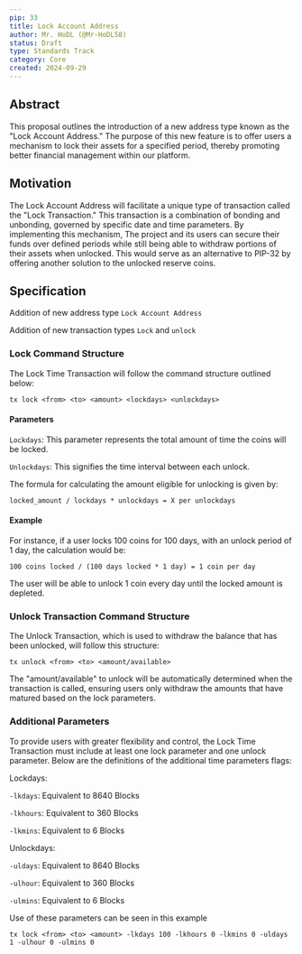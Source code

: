 ```yaml
---
pip: 33
title: Lock Account Address
author: Mr. HoDL (@Mr-HoDL58)
status: Draft
type: Standards Track
category: Core
created: 2024-09-29
---
```


## Abstract

This proposal outlines the introduction of a new address type known as the "Lock Account Address." The purpose 
of this new feature is to offer users a mechanism to lock their assets for a specified period, thereby 
promoting better financial management within our platform.

## Motivation

The Lock Account Address will facilitate a unique type of transaction called the "Lock Transaction." This 
transaction is a combination of bonding and unbonding, governed by specific date and time parameters. 
By implementing this mechanism, The project and its users can secure their funds over defined periods while 
still being able to withdraw portions of their assets when unlocked. This would serve as an alternative to 
PIP-32 by offering another solution to the unlocked reserve coins.

## Specification

Addition of new address type `Lock Account Address`

Addition of new transaction types `Lock` and `unlock`

### Lock Command Structure

The Lock Time Transaction will follow the command structure outlined below:

`tx lock <from> <to> <amount> <lockdays> <unlockdays>`

#### Parameters

`Lockdays`: This parameter represents the total amount of time the coins will be locked.

`Unlockdays`: This signifies the time interval between each unlock.

The formula for calculating the amount eligible for unlocking is given by:

`locked_amount / lockdays * unlockdays = X per unlockdays`

#### Example

For instance, if a user locks 100 coins for 100 days, with an unlock period of 1 day, the calculation would be:

`100 coins locked / (100 days locked * 1 day) = 1 coin per day`

The user will be able to unlock 1 coin every day until the locked amount is depleted.

### Unlock Transaction Command Structure

The Unlock Transaction, which is used to withdraw the balance that has been unlocked, will follow this structure:

 `tx unlock <from> <to> <amount/available>`

The "amount/available" to unlock will be automatically determined when the transaction is called, ensuring users only withdraw the amounts that have matured based on the lock parameters.

### Additional Parameters

To provide users with greater flexibility and control, the Lock Time Transaction must include at least one lock parameter and one unlock parameter. Below are the definitions of the additional time parameters flags:

Lockdays:

`-lkdays`: Equivalent to 8640 Blocks
    
`-lkhours`: Equivalent to 360 Blocks
    
`-lkmins`: Equivalent to 6 Blocks
    

Unlockdays:

`-uldays`: Equivalent to 8640 Blocks
    
`-ulhour`: Equivalent to 360 Blocks
    
`-ulmins`: Equivalent to 6 Blocks

Use of these parameters can be seen in this example
    
`tx lock <from> <to> <amount> -lkdays 100 -lkhours 0 -lkmins 0 -uldays 1 -ulhour 0 -ulmins 0`

